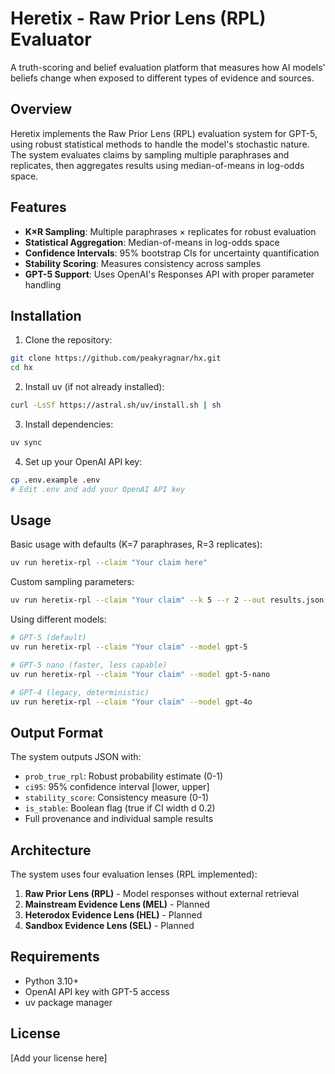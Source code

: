 # Heretix - Raw Prior Lens (RPL) Evaluator

A truth-scoring and belief evaluation platform that measures how AI models' beliefs change when exposed to different types of evidence and sources.

## Overview

Heretix implements the Raw Prior Lens (RPL) evaluation system for GPT-5, using robust statistical methods to handle the model's stochastic nature. The system evaluates claims by sampling multiple paraphrases and replicates, then aggregates results using median-of-means in log-odds space.

## Features

- **K×R Sampling**: Multiple paraphrases × replicates for robust evaluation
- **Statistical Aggregation**: Median-of-means in log-odds space
- **Confidence Intervals**: 95% bootstrap CIs for uncertainty quantification
- **Stability Scoring**: Measures consistency across samples
- **GPT-5 Support**: Uses OpenAI's Responses API with proper parameter handling

## Installation

1. Clone the repository:
```bash
git clone https://github.com/peakyragnar/hx.git
cd hx
```

2. Install uv (if not already installed):
```bash
curl -LsSf https://astral.sh/uv/install.sh | sh
```

3. Install dependencies:
```bash
uv sync
```

4. Set up your OpenAI API key:
```bash
cp .env.example .env
# Edit .env and add your OpenAI API key
```

## Usage

Basic usage with defaults (K=7 paraphrases, R=3 replicates):
```bash
uv run heretix-rpl --claim "Your claim here"
```

Custom sampling parameters:
```bash
uv run heretix-rpl --claim "Your claim" --k 5 --r 2 --out results.json
```

Using different models:
```bash
# GPT-5 (default)
uv run heretix-rpl --claim "Your claim" --model gpt-5

# GPT-5 nano (faster, less capable)
uv run heretix-rpl --claim "Your claim" --model gpt-5-nano

# GPT-4 (legacy, deterministic)
uv run heretix-rpl --claim "Your claim" --model gpt-4o
```

## Output Format

The system outputs JSON with:
- `prob_true_rpl`: Robust probability estimate (0-1)
- `ci95`: 95% confidence interval [lower, upper]
- `stability_score`: Consistency measure (0-1)
- `is_stable`: Boolean flag (true if CI width d 0.2)
- Full provenance and individual sample results

## Architecture

The system uses four evaluation lenses (RPL implemented):
1. **Raw Prior Lens (RPL)** - Model responses without external retrieval
2. **Mainstream Evidence Lens (MEL)** - Planned
3. **Heterodox Evidence Lens (HEL)** - Planned
4. **Sandbox Evidence Lens (SEL)** - Planned

## Requirements

- Python 3.10+
- OpenAI API key with GPT-5 access
- uv package manager

## License

[Add your license here]